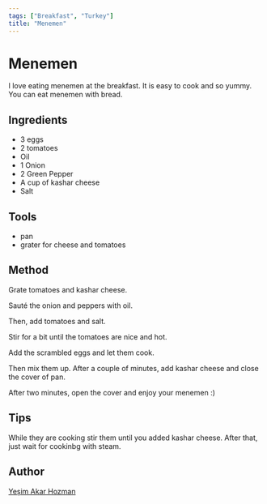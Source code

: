 ```yaml
---
tags: ["Breakfast", "Turkey"]
title: "Menemen"
---
```


<TagLinks />

# Menemen

I love eating menemen at the breakfast. It is easy to cook and so yummy. You can eat menemen with bread. 

## Ingredients 

- 3 eggs
- 2 tomatoes
- Oil
- 1 Onion
- 2 Green Pepper
- A cup of kashar cheese 
- Salt


## Tools

- pan
- grater for cheese and tomatoes

## Method

Grate tomatoes and kashar cheese. 

Sauté the onion and peppers with oil.

Then, add tomatoes and salt.

Stir for a bit until the tomatoes are nice and hot.

Add the scrambled eggs and let them cook. 

Then mix them up. After a couple of minutes, add kashar cheese and close the cover of pan. 

After two minutes, open the cover and enjoy your menemen :) 

## Tips

While they are cooking stir them until  you added kashar cheese. After that, just wait for cookinbg with steam.


## Author

[Yeşim Akar Hozman](https://github.com/yesimnurakar)

